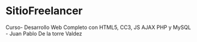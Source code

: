 # SitioFreelancer
Curso- Desarrollo Web Completo con HTML5, CC3, JS AJAX PHP y MySQL - Juan Pablo De la torre Valdez
